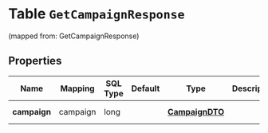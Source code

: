 
# Table `GetCampaignResponse`
(mapped from: GetCampaignResponse)

## Properties
Name | Mapping | SQL Type | Default | Type | Description | Notes
---- | ------- | -------- | ------- | ---- | ----------- | -----
**campaign** | campaign | long |  | [**CampaignDTO**](CampaignDTO.md) |  |  [optional] [foreignkey]



